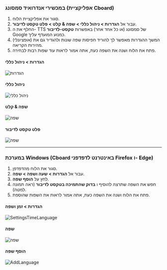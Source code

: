 ### במכשירי אנדרואיד סמסונג (אפליקציית Cboard)

1. סגור את אפליקציית הלוח.
2. עבור אל **הגדרות > ניהול כללי > שפה & קלט > פלט טקסט לדיבור**.
3. החלף את ה- TTS של סמסונג (או כל אחד אחר) באפשרות **טקסט-לדיבור** Google כמנוע המועדף עליך.
4. (אופציונלי) המשך ההגדרות מאפשר לך להוריד חפיסות שפה שונות ולהגדיר גם את מהירות הקריאה.
5. פתח את הלוח ושנה את השפה כעת, אתה אמור לראות עוד שפות רבות לבחירה.

#### הגדרות > ניהול כללי

![הגדרות](/images/moreLanguages/samsung_switch_tts_01.png "הגדרות")

#### ניהול כללי

![ניהול כללי](/images/moreLanguages/samsung_switch_tts_02.png "ניהול כללי")

#### שפה & קלט

![שפה](/images/moreLanguages/samsung_switch_tts_03.png "שפה")

#### פלט טקסט לדיבור

![שפה](/images/moreLanguages/samsung_switch_tts_04.png "פלט טקסט לדיבור")

---

### במערכת Windows (Cboard באינטרנט לדפדפני Firefox ו- Edge)

1. סגור את הלוח מהדפדפן.
2. עבור אל **הגדרות > שעה ושפה > שפה**.
3. לחץ על **הוסף שפה**.
4. חפש את השפה שתרצה להוסיף ו **בדוק שהתמיכה בטקסט לדיבור** (ראה תמונה למטה).
5. פתח את הלוח ושנה את השפה כעת, אתה אמור לראות את השפות שהוספת.

#### הגדרות > זמן ושפה

![SettingsTimeLanguage](/images/moreLanguages/windows_add_tts_01.png "הגדרות> זמן ושפה")

#### שפה

![שפה](/images/moreLanguages/windows_add_tts_02.png "שפה")

#### הוסף שפה

![AddLanguage](/images/moreLanguages/windows_add_tts_03.png "הוסף שפה")